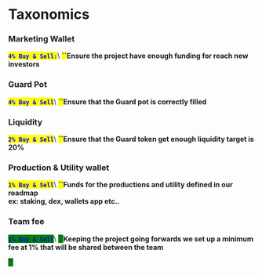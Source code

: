 # Taxonomics

### Marketing Wallet&#x20;

<mark style="color:blue;">**`4% Buy & Sell:`**</mark>\ <mark style="color:blue;">**``**</mark>**Ensure the project have enough funding for reach new investors**

### Guard Pot

<mark style="color:blue;">**`4% Buy & Sell`**</mark>\ <mark style="color:blue;">**``**</mark>**Ensure that the Guard pot is correctly filled**

### Liquidity

<mark style="color:blue;">**`2% Buy & Sell`**</mark>\ <mark style="color:blue;">**``**</mark>**Ensure that the Guard token get enough liquidity target is 20%**

### Production & Utility wallet

<mark style="color:blue;">**`1% Buy & Sell`**</mark>\ <mark style="color:blue;">**``**</mark>**Funds for the productions and utility defined in our roadmap** \
**ex: staking, dex, wallets app etc..**

### Team fee

<mark style="color:blue;background-color:green;">**`1% Buy & Sell`**</mark>\ <mark style="color:blue;background-color:green;">**``**</mark>**Keeping the project going forwards we set up a minimum fee at 1% that will be shared between the team**

<mark style="color:blue;background-color:green;">**``**</mark>
